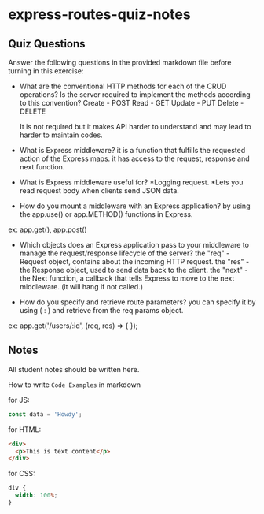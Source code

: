 # express-routes-quiz-notes

## Quiz Questions

Answer the following questions in the provided markdown file before turning in this exercise:

- What are the conventional HTTP methods for each of the CRUD operations? Is the server required to implement the methods according to this convention?
  Create - POST
  Read - GET
  Update - PUT
  Delete - DELETE

  It is not required but it makes API harder to understand and may lead to harder to maintain codes.

- What is Express middleware?
  it is a function that fulfills the requested action of the Express maps.
  it has access to the request, response and next function.

- What is Express middleware useful for?
  *Logging request.
  *Lets you read request body when clients send JSON data.

- How do you mount a middleware with an Express application?
  by using the app.use() or app.METHOD() functions in Express.

ex: app.get(), app.post()

- Which objects does an Express application pass to your middleware to manage the request/response lifecycle of the server?
  the "req" - Request object, contains about the incoming HTTP request.
  the "res" - the Response object, used to send data back to the client.
  the "next" - the Next function, a callback that tells Express to move to the next middleware. (it will hang if not called.)

- How do you specify and retrieve route parameters?
  you can specify it by using ( : ) and retrieve from the req.params object.

ex: app.get('/users/:id', (req, res) => {
});

## Notes

All student notes should be written here.

How to write `Code Examples` in markdown

for JS:

```javascript
const data = 'Howdy';
```

for HTML:

```html
<div>
  <p>This is text content</p>
</div>
```

for CSS:

```css
div {
  width: 100%;
}
```
